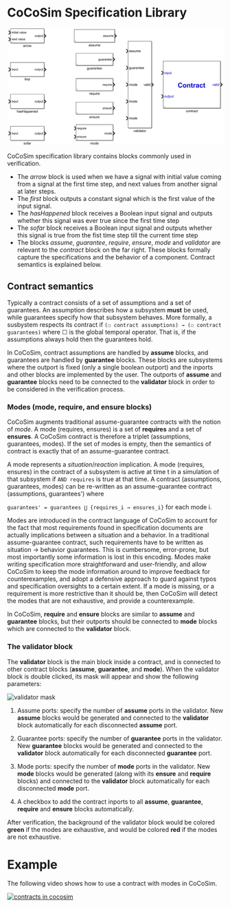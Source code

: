 # CoCoSim Specification Library

![Kind Library](https://github.com/coco-team/cocoSim2/blob/master/doc/images/kindLibrary.png)

CoCoSim specification library contains blocks commonly used in verification. 

+ The *arrow* block is used when we have a signal with initial value coming from a signal at the first time step, and next values from another signal at later steps. 
+ The *first* block outputs a constant signal which is the first value of the input signal. 
+ The *hasHappened* block receives a Boolean input signal and outputs whether this signal was ever true since the first time step
+ The *sofar* block receives a Boolean input signal and outputs whether this signal is true from the fist time step till the current time step
+ The blocks *assume*, *guarantee*, *require*, *ensure*, *mode* and *validator* are relevant to the *contract* block on the far right. These blocks formally capture the specifications and the behavior of a component. Contract semantics is explained below. 

## Contract semantics

Typically a contract consists of a set of assumptions and a set of guarantees. An assumption describes how a subsystem **must** be used, while guarantees specify how that subsystem behaves. More formally, a susbystem respects its contract if 
```(☐ contract assumptions) → (☐ contract guarantees)``` where ☐ is the global temporal operator. That is, if the assumptions always hold then the guarantees hold. 

In CoCoSim, contract assumptions are handled by **assume** blocks, and guarantees are handled by **guarantee** blocks. These blocks are subsystems where the outport is fixed (only a single boolean outport) and the inports and other blocks are implemented by the user. The outports of **assume** and **guarantee** blocks need to be connected to the **validator** block in order to be considered in the verification process. 

### Modes (mode, require, and ensure blocks)

CoCoSim augments traditional assume-guarantee contracts with the notion of *mode*. A mode (requires, ensures) is a set of **requires** and a set of **ensures**. A CoCoSim contract is therefore a triplet (assumptions, guarantees, modes). If the set of modes is empty, then the semantics of contract is exactly that of an assume-guarantee contract. 

A mode represents a *situation*/*reaction* implication. A mode (requires, ensures) in the contract of a subsystem is active at time t in a simulation of that subsystem if ```AND requires``` is true at that time. A contract (assumptions, guarantees, modes) can be re-written as an assume-guarantee contract (assumptions, guarantees') where 

```guarantees' = guarantees ⋃ {requires_i → ensures_i}``` for each mode i. 

Modes are introduced in the contract language of CoCoSim to account for the fact that most requirements found in specification documents are actually implications between a situation and a behavior. In a traditional assume-guarantee contract, such requirements have to be written as situation → behavior guarantees. This is cumbersome, error-prone, but most importantly some information is lost in this encoding. Modes make writing specification more straightforward and user-friendly, and allow CoCoSim to keep the mode information around to improve feedback for counterexamples, and adopt a defensive approach to guard against typos and specification oversights to a certain extent.  If a mode is missing, or a requirement is more restrictive than it should be, then CoCoSim will detect the modes that are not exhaustive, and provide a counterexample.

In CoCoSim, **require** and **ensure** blocks are similar to **assume** and **guarantee** blocks, but their outports should be connected to **mode** blocks which are connected to the **validator** block. 

### The validator block

The **validator** block is the main block inside a contract, and is connected to other contract blocks (**assume**, **guarantee**, and **mode**). When the validator block is double clicked, its mask will appear and show the following parameters:

![validator mask](https://github.com/coco-team/cocoSim2/blob/master/doc/images/validatorMask.png)

1. Assume ports: specify the number of **assume** ports in the validator. New **assume** blocks would be generated and connected to the **validator** block automatically for each disconnected **assume** port. 

2. Guarantee ports: specify the number of **guarantee** ports in the validator. New **guarantee** blocks would be generated and connected to the **validator** block automatically for each disconnected **guarantee** port. 

3. Mode ports: specify the number of **mode** ports in the validator. New **mode** blocks would be generated (along with its **ensure** and **require** blocks) and connected to the **validator** block automatically for each disconnected **mode** port. 

4. A checkbox to add the contract inports to all **assume**,  **guarantee**, **require** and **ensure** blocks automatically. 

After verification, the background of the validator block would be colored **green** if the modes are exhaustive, and would be colored **red** if the modes are not exhaustive. 

# Example

The following video shows how to use a contract with modes in CoCoSim.

[![contracts in cocosim](https://github.com/coco-team/cocoSim2/blob/master/doc/images/2_contracts_simulink.png)](https://coco-team.github.io/cocosim/videos/2_contracts_simulink.mp4)
